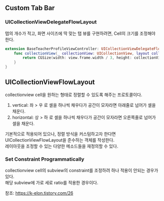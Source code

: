 ## Custom Tab Bar  
  
### UICollectionViewDelegateFlowLayout  
탭의 개수가 적고, 화면 사이즈에 딱 맞는 탭 뷰를 구현하려면, Cell의 크기를 조정해야 한다.  
  
```swift
extension BaseTeacherProfileViewController: UICollectionViewDelegateFlowLayout {
    func collectionView(_ collectionView: UICollectionView, layout collectionViewLayout: UICollectionViewLayout, sizeForItemAt indexPath: IndexPath) -> CGSize {
        return CGSize(width: view.frame.width / 3, height: collectionView.bounds.height) // tab 개수 3개일 때
    }
}
```  
  
  
  
  
## UICollectionViewFlowLayout  
collectionview cell을 원하는 형태로 정렬할 수 있도록 해주는 프로토콜이다.  
1. vertical: 좌 > 우 로 셀을 하나씩 채우다가 공간이 모자라면 아래줄로 넘어가 셀을 채운다.  
2. horizontal: 상 > 하 로 셀을 하나씩 채우다가 공간이 모자라면 오른쪽줄로 넘어가 셀을 채운다.  
  
기본적으로 적용되어 있으나, 정렬 방식을 커스텀하고자 한다면 UICollectionViewFlowLayout을 준수하는 객체를 작성한다.  
레이아웃을 조정할 수 있는 다양한 메소드들을 재정의할 수 있다.  
  
  
  
### Set Constraint Programmatically  
collectionview cell의 subview의 constraint를 조정하려 하나 적용이 안되는 경우가 있다.  
해당 subview에 가로 세로 ratio를 적용한 경우이다.  
  
  
  
참조: https://k-elon.tistory.com/26  